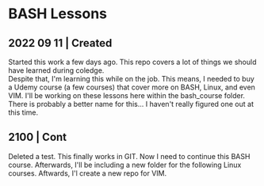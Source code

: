 # BASH Lessons

## 2022 09 11 | Created
Started this work a few days ago.  This repo covers a lot of things we should have learned during coledge.  
Despite that, I'm learning this while on the job.  This means, I needed to buy a Udemy course (a few courses)
that cover more on BASH, Linux, and even VIM.  I'll be working on these lessons here within the bash_course
folder.  There is probably a better name for this... I haven't really figured one out at this time.

## 2100 |  Cont
Deleted a test.  This finally works in GIT.  Now I need to continue this BASH course.  Afterwards, 
I'll be including a new folder for the following Linux courses.  Aftwards, I'l create a new repo for 
VIM.  
